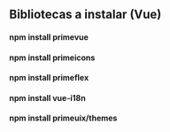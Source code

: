 ## Bibliotecas a instalar (Vue)

#### npm install primevue
#### npm install primeicons
#### npm install primeflex
#### npm install vue-i18n
#### npm install primeuix/themes
